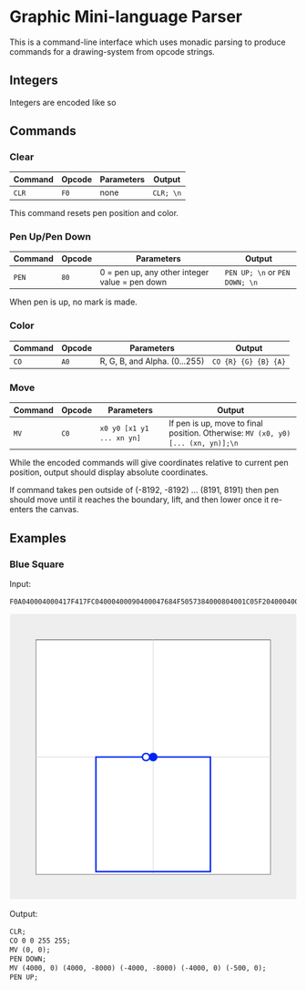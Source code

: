 # Graphic Mini-language Parser

This is a command-line interface which uses monadic parsing to produce commands for a drawing-system from opcode strings.

## Integers

Integers are encoded like so

## Commands

### Clear

Command | Opcode | Parameters | Output
--- | --- | --- | --- 
`CLR` | `F0` | none | `CLR; \n`

This command resets pen position and color.

### Pen Up/Pen Down

Command | Opcode | Parameters | Output
--- | --- | --- | --- 
`PEN` | `80` | 0 = pen up, any other integer value = pen down | `PEN UP; \n` or `PEN DOWN; \n`

When pen is up, no mark is made.

### Color

Command | Opcode | Parameters | Output
--- | --- | --- | --- 
`CO` | `A0` | R, G, B, and Alpha. (0...255) | `CO {R} {G} {B} {A}`

### Move

Command | Opcode | Parameters | Output
--- | --- | --- | --- 
`MV` | `C0` | `x0 y0 [x1 y1 ... xn yn]` | If pen is up, move to final position. Otherwise: `MV (x0, y0) [... (xn, yn)];\n`

While the encoded commands will give coordinates relative to current pen position, output should display absolute coordinates.

If command takes pen outside of (-8192, -8192) ... (8191, 8191) then pen should move until it reaches the boundary, lift, and then lower once it re-enters the canvas.

## Examples

### Blue Square

Input:

```
F0A040004000417F417FC04000400090400047684F5057384000804001C05F204000400001400140400040007E405B2C4000804000
```

![blue sqaure](img/blue-square.png)

Output:

```
CLR;
CO 0 0 255 255;
MV (0, 0);
PEN DOWN;
MV (4000, 0) (4000, -8000) (-4000, -8000) (-4000, 0) (-500, 0);
PEN UP;
```

